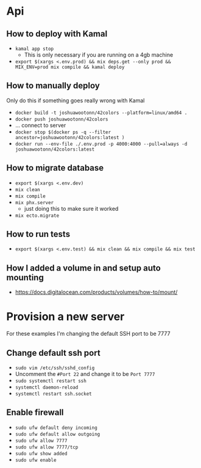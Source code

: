 # Api

## How to deploy with Kamal

- `kamal app stop`
  - This is only necessary if you are running on a 4gb machine
- `export $(xargs <.env.prod) && mix deps.get --only prod && MIX_ENV=prod mix compile && kamal deploy`

## How to manually deploy

Only do this if something goes really wrong with Kamal

- `docker build -t joshuawootonn/42colors --platform=linux/amd64 .`
- `docker push joshuawootonn/42colors`
- ... connect to server
- `docker stop $(docker ps -q --filter ancestor=joshuawootonn/42colors:latest )`
- `docker run --env-file ./.env.prod -p 4000:4000 --pull=always -d joshuawootonn/42colors:latest`

## How to migrate database

- `export $(xargs <.env.dev)`
- `mix clean`
- `mix compile`
- `mix phx.server`
  - just doing this to make sure it worked
- `mix ecto.migrate`


## How to run tests

- `export $(xargs <.env.test) && mix clean && mix compile && mix test`

## How I added a volume in and setup auto mounting

- https://docs.digitalocean.com/products/volumes/how-to/mount/

# Provision a new server

For these examples I'm changing the default SSH port to be 7777

## Change default ssh port

- `sudo vim /etc/ssh/sshd_config`
- Uncomment the `#Port 22` and change it to be `Port 7777`
- `sudo systemctl restart ssh`
- `systemctl daemon-reload`
- `systemctl restart ssh.socket`

## Enable firewall

- `sudo ufw default deny incoming`
- `sudo ufw default allow outgoing`
- `sudo ufw allow 7777`
- `sudo ufw allow 7777/tcp`
- `sudo ufw show added`
- `sudo ufw enable`
